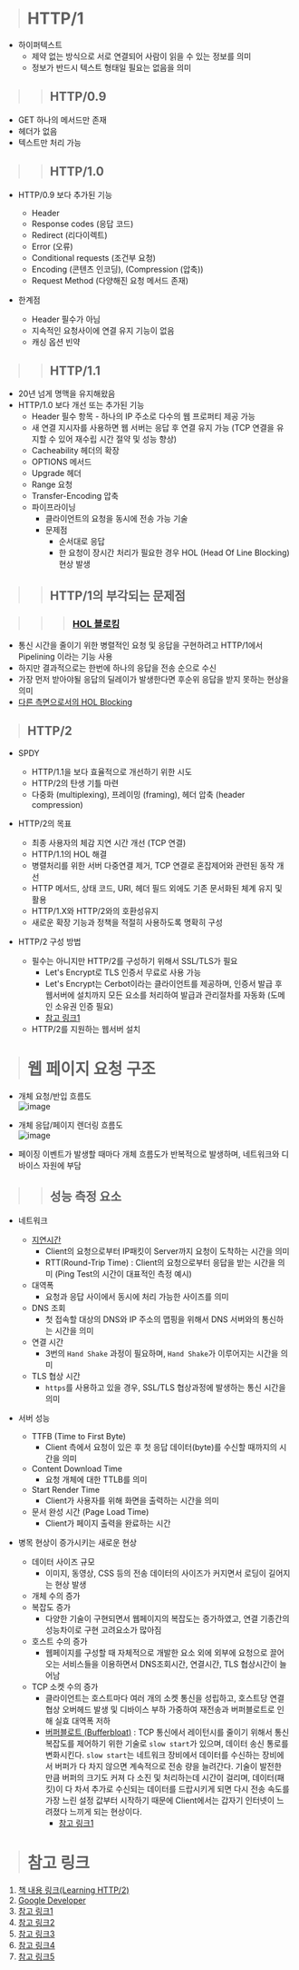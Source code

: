 > # HTTP/1

- 하이퍼텍스트
  - 제약 없는 방식으로 서로 연결되어 사람이 읽을 수 있는 정보를 의미
  - 정보가 반드시 텍스트 형태일 필요는 없음을 의미

>> ## HTTP/0.9 

- GET 하나의 메서드만 존재
- 헤더가 없음
- 텍스트만 처리 가능

>> ## HTTP/1.0

- HTTP/0.9 보다 추가된 기능
  - Header
  - Response codes (응답 코드)
  - Redirect (리다이렉트)
  - Error (오류)
  - Conditional requests (조건부 요청)
  - Encoding (콘텐츠 인코딩), (Compression (압축))
  - Request Method (다양해진 요청 메서드 존재)

- 한계점
  - Header 필수가 아님
  - 지속적인 요청사이에 연결 유지 기능이 없음
  - 캐싱 옵션 빈약

>> ## HTTP/1.1

- 20년 넘게 명맥을 유지해왔음
- HTTP/1.0 보다 개선 또는 추가된 기능
  - Header 필수 항목 - 하나의 IP 주소로 다수의 웹 프로퍼티 제공 가능
  - 새 연결 지시자를 사용하면 웹 서버는 응답 후 연결 유지 가능 (TCP 연결을 유지할 수 있어 재수립 시간 절약 및 성능 향상)
  - Cacheability 헤더의 확장
  - OPTIONS 메서드
  - Upgrade 헤더
  - Range 요청
  - Transfer-Encoding 압축
  - 파이프라이닝
    - 클라이언트의 요청을 동시에 전송 가능 기술
    - 문제점
      - 순서대로 응답
      - 한 요청이 장시간 처리가 필요한 경우 HOL (Head Of Line Blocking) 현상 발생

>> ## HTTP/1의 부각되는 문제점

>>> ### [HOL 블로킹](https://withbundo.blogspot.com/2021/02/httphol-head-of-line-blocking.html)

- 통신 시간을 줄이기 위한 병렬적인 요청 및 응답을 구현하려고 HTTP/1에서 Pipelining 이라는 기능 사용
- 하지만 결과적으로는 한번에 하나의 응답을 전송 순으로 수신
- 가장 먼저 받아야될 응답의 딜레이가 발생한다면 후순위 응답을 받지 못하는 현상을 의미
- [다른 측면으로서의 HOL Blocking](https://zigispace.net/970)

> ## HTTP/2

- SPDY
  - HTTP/1.1을 보다 효율적으로 개선하기 위한 시도
  - HTTP/2의 탄생 기틀 마련
  - 다중화 (multiplexing), 프레이밍 (framing), 헤더 압축 (header compression) 

- HTTP/2의 목표
  - 최종 사용자의 체감 지연 시간 개선 (TCP 연결)
  - HTTP/1.1의 HOL 해결
  - 병렬처리를 위한 서버 다중연결 제거, TCP 연결로 혼잡제어와 관련된 동작 개선
  - HTTP 메서드, 상태 코드, URI, 헤더 필드 외에도 기존 문서화된 체계 유지 및 활용
  - HTTP/1.X와 HTTP/2와의 호환성유지
  - 새로운 확장 기능과 정책을 적절히 사용하도록 명확히 구성

- HTTP/2 구성 방법
  - 필수는 아니지만 HTTP/2를 구성하기 위해서 SSL/TLS가 필요
    - Let's Encrypt로 TLS 인증서 무료로 사용 가능
    - Let's Encrypt는 Cerbot이라는 클라이언트를 제공하며, 인증서 발급 후 웹서버에 설치까지 모든 요소를 처리하여 발급과 관리절차를 자동화 (도메인 소유권 인증 필요)
    - [참고 링크1](https://github.com/jo116302/Linux/blob/main/Tomcat.md#ssltls)
  - HTTP/2를 지원하는 웹서버 설치

> # 웹 페이지 요청 구조

- 개체 요청/반입 흐름도
  <br />![image](https://user-images.githubusercontent.com/81629923/121765542-7e4d8d80-cb86-11eb-9219-d551219f1c3c.png)

- 개체 응답/페이지 렌더링 흐름도
  <br />![image](https://user-images.githubusercontent.com/81629923/121765582-e7cd9c00-cb86-11eb-893e-2fc20707b71c.png)

- 페이징 이벤트가 발생할 때마다 개체 흐름도가 반복적으로 발생하며, 네트워크와 디바이스 자원에 부담

>> ## 성능 측정 요소

- 네트워크
  - [지연시간](https://johngrib.github.io/wiki/latency/)
    - Client의 요청으로부터 IP패킷이 Server까지 요청이 도착하는 시간을 의미
    - RTT(Round-Trip Time) : Client의 요청으로부터 응답을 받는 시간을 의미 (Ping Test의 시간이 대표적인 측정 예시)
  - 대역폭
    - 요청과 응답 사이에서 동시에 처리 가능한 사이즈를 의미
  - DNS 조회
    - 첫 접속할 대상의 DNS와 IP 주소의 맵핑을 위해서 DNS 서버와의 통신하는 시간을 의미
  - 연결 시간
    - 3번의 `Hand Shake` 과정이 필요하며, `Hand Shake`가 이루어지는 시간을 의미
  - TLS 협상 시간
    - `https`를 사용하고 있을 경우, SSL/TLS 협상과정에 발생하는 통신 시간을 의미

- 서버 성능
  - TTFB (Time to First Byte)
    - Client 측에서 요청이 있은 후 첫 응답 데이터(byte)를 수신할 때까지의 시간을 의미
  - Content Download Time
    - 요청 개체에 대한 TTLB를 의미
  - Start Render Time
    - Client가 사용자를 위해 화면을 출력하는 시간을 의미
  - 문서 완성 시간 (Page Load Time)
    - Client가 페이지 출력을 완료하는 시간

- 병목 현상이 증가시키는 새로운 현상
  - 데이터 사이즈 규모
    - 이미지, 동영상, CSS 등의 전송 데이터의 사이즈가 커지면서 로딩이 길어지는 현상 발생
  - 개체 수의 증가
  - 복잡도 증가
    - 다양한 기술이 구현되면서 웹페이지의 복잡도는 증가하였고, 연결 기종간의 성능차이로 구현 고려요소가 많아짐
  - 호스트 수의 증가
    - 웹페이지를 구성할 때 자체적으로 개발한 요소 외에 외부에 요청으로 끌어오는 서비스들을 이용하면서 DNS조회시간, 연결시간, TLS 협상시간이 늘어남
  - TCP 소켓 수의 증가
    - 클라이언트는 호스트마다 여러 개의 소켓 통신을 성립하고, 호스트당 연결 협상 오버헤드 발생 및 디바이스 부하 가중하여 재전송과 버퍼블로트로 인해 실효 대역폭 저하
    - [버퍼블로트 (Bufferbloat)](https://freloha.tistory.com/32) : TCP 통신에서 레이턴시를 줄이기 위해서 통신 복잡도를 제어하기 위한 기술로 `slow start`가 있으며, 데이터 송신 통로를 변화시킨다. `slow start`는 네트워크 장비에서 데이터를 수신하는 장비에서 버퍼가 다 차지 않으면 계속적으로 전송 량을 늘려간다. 기술이 발전한 만큼 버퍼의 크기도 커져 다 소진 및 처리하는데 시간이 걸리며, 데이터(패킷)이 다 차서 추가로 수신되는 데이터를 드랍시키게 되면 다시 전송 속도를 가장 느린 설정 값부터 시작하기 때문에 Client에서는 갑자기 인터넷이 느려졌다 느끼게 되는 현상이다.
      - [참고 링크1](https://evan-moon.github.io/2019/11/26/tcp-congestion-control/)


> # 참고 링크

1) [책 내용 링크(Learning HTTP/2)](https://yuchae.tistory.com/364?category=322306)
2) [Google Developer](https://developers.google.com/web/fundamentals/performance/http2?hl=ko#spdy_%EB%B0%8F_http2%EC%9D%98_%EA%B0%84%EB%9E%B5%ED%95%9C_%EC%97%AD%EC%82%AC)
3) [참고 링크1](https://www.whatap.io/ko/blog/38/)
4) [참고 링크2](https://velog.io/@taesunny/HTTP2HTTP-2.0-%EC%A0%95%EB%A6%AC)
5) [참고 링크3](https://developer.mozilla.org/ko/docs/Web/HTTP/Overview)
6) [참고 링크4](https://protocol.knu.ac.kr/tech/CPL-TR-09-03-LNP.pdf)
7) [참고 링크5](https://ijbgo.tistory.com/?page=3)
